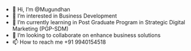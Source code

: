 - 👋 Hi, I’m @Mugundhan
- 👀 I’m interested in Business Development
- 🌱 I’m currently learning in Post Graduate Program in
Strategic Digital Marketing (PGP-SDM)
- 💞️ I’m looking to collaborate on enhance business solutions
- 📫 How to reach me +91 9940154518 

<!---
Mugundhn/Mugundhn is a ✨ special ✨ repository because its `README.md` (this file) appears on your GitHub profile.
You can click the Preview link to take a look at your changes.
--->
